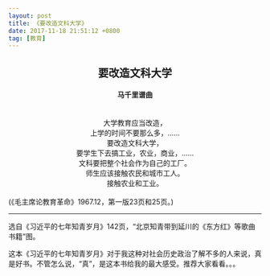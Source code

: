 ```yaml
---
layout: post
title: 《要改造文科大学》
date: 2017-11-18 21:51:12 +0800
tag: [教育]
---
```



## <center>要改造文科大学</center>
#### <center>马千里谱曲</center>
<center>
<br>
大学教育应当改造，<br>
上学的时间不要那么多，......<br>
要改造文科大学，<br>
要学生下去搞工业，农业，商业，......<br>
文科要把整个社会作为自己的工厂。<br>
师生应该接触农民和城市工人。<br>
接触农业和工业。<br>

</center>
<br>
(《毛主席论教育革命》1967.12，第一版23页和25页。)

***

选自《习近平的七年知青岁月》142页，“北京知青带到延川的《东方红》等歌曲书籍”图。

这本《习近平的七年知青岁月》对于我这种对社会历史政治了解不多的人来说，真是好书。不管怎么说，“真”，是这本书给我的最大感受。推荐大家看看。。。